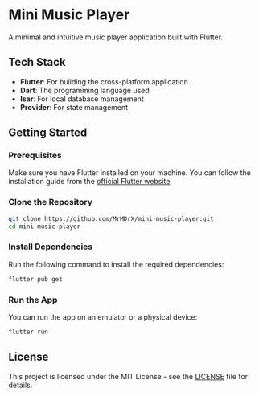 # Mini Music Player

A minimal and intuitive music player application built with Flutter.

## Tech Stack

- **Flutter**: For building the cross-platform application
- **Dart**: The programming language used
- **Isar**: For local database management
- **Provider**: For state management

## Getting Started

### Prerequisites

Make sure you have Flutter installed on your machine. You can follow the installation guide from the [official Flutter website](https://flutter.dev/docs/get-started/install).

### Clone the Repository

```bash
git clone https://github.com/MrMDrX/mini-music-player.git
cd mini-music-player
```

### Install Dependencies

Run the following command to install the required dependencies:

```bash
flutter pub get
```

### Run the App

You can run the app on an emulator or a physical device:

```bash
flutter run
```

## License

This project is licensed under the MIT License - see the [LICENSE](LICENSE.md) file for details.